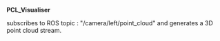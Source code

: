 **PCL_Visualiser**

subscribes to ROS topic : "/camera/left/point_cloud"
and generates a 3D point cloud stream.
